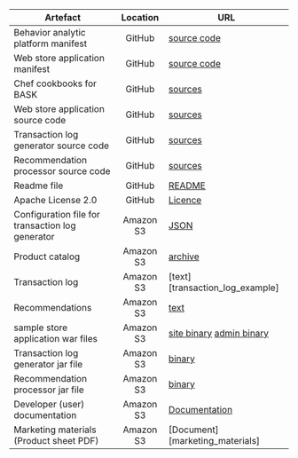 Artefact | Location | URL	
--- | :---: | ---
Behavior analytic platform manifest	| GitHub | [source code][bap_manifest]
Web store application manifest | GitHub | [source code][webstore_manifest]
Chef cookbooks for BASK | GitHub | [sources][cookbooks_link]	
Web store application source code | GitHub |	[sources][webstore_source]	
Transaction log generator source code | GitHub | [sources][transaction_log_source]	
Recommendation processor source code | GitHub |	[sources][recommendation_processor_source]	
Readme file	| GitHub | [README][bask_readme]	
Apache License 2.0 | GitHub	| [Licence][bask_licence]
Configuration file for transaction log generator | Amazon S3 | [JSON][scenario_config]	
Product catalog	| Amazon S3	| [archive][product_catalog]	
Transaction log | Amazon S3	| [text][transaction_log_example]
Recommendations	| Amazon S3	| [text][recommendations_example]
sample store application war files | Amazon S3 | [site binary][webstore_site_war] [admin binary][webstore_admin_war]
Transaction log generator jar file | Amazon S3 | [binary][transaction_log_generator_binary]
Recommendation processor jar file |	Amazon S3 |	[binary][recommendation_processor_binary]
Developer (user) documentation | Amazon S3 | [Documentation][bask_doc_url]
Marketing materials (Product sheet PDF)	| Amazon S3	| [Document][marketing_materials]

[bap_manifest]: /manifests/behavior_analytics_platform.yaml
[webstore_manifest]: /manifests/webstore.yaml
[cookbooks_link]: /cookbooks/
[webstore_source]: /maven_projects/sample-store/
[transaction_log_source]: /maven_projects/dataset-generator/
[recommendation_processor_source]: /maven_projects/recommendation-processor/
[bask_readme]: /README.md
[bask_licence]: /LICENSE
[scenario_config]: http://gd-bask.s3.amazonaws.com/magento_scenario-config.json
[product_catalog]: http://gd-bask.s3.amazonaws.com/magento_catalog.zip
[recommendations_example]: http://gd-bask.s3.amazonaws.com/new_recommendations.txt
[webstore_site_war]: http://gd-bask.s3.amazonaws.com/bask-site.war
[webstore_admin_war]: http://gd-bask.s3.amazonaws.com/bask-admin.war
[transaction_log_generator_binary]: http://gd-bask.s3.amazonaws.com/transaction-log-generator.jar
[recommendation_processor_binary]: https://s3.amazonaws.com/gd-bask/recommendation-processor.jar
[bask_doc_url]: /Documentation.md
